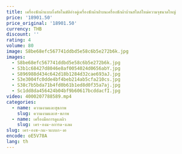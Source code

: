 ```yaml
---
title: เครื่องซักผ้าแบบกึ่งอัตโนมัติอ่างคู่เครื่องซักผ้าฝาบนเครื่องซักผ้าบ้านสไตล์ใหม่ความจุขนาดใหญ่
price: '18901.50'
price_original: '18901.50'
currency: THB
discount: ''
rating: 4
volume: 80
image: S8be68efc567741ddbd5e58c6b5e272b6k.jpg
images:
  - S8be68efc567741ddbd5e58c6b5e272b6k.jpg
  - S3b1c68427d8046e8af0054024d0656abY.jpg
  - S896988d434c642d18b1284d32cae693aJ.jpg
  - S3e3004fc0dde4bf4beb214ab5cfa210cs.jpg
  - S38c7b5bda71b4fd0b61b1ed8d0f35a7aj.jpg
  - Sc1dd8da456424b04bf9b60617bcddacfI.jpg
video: 4000207788589.mp4
categories:
  - name: ความงามและสุขภาพ
    slug: ความงามและส-ขภาพ
  - name: เครื่องมือการดูแลผิว
    slug: เคร-องม-อการด-แลผ
slug: เคร-องซ-กผ-าแบบก-งอ
encode: oE5V78A
lang: th
---
```

  